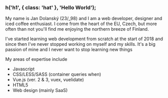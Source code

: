 ### h('h1', { class: 'hat' }, 'Hello World');

My name is Jan Dolanský (23/_98) and I am a web developer, designer and iced coffee enthusiast.
I come from the heart of the EU, Czech, but more often than not you'll find me enjoying the northern breeze of Finland.

I've started learning web development from scratch at the start of 2018 and since then I've never 
stopped working on myself and my skills. It's a big passion of mine and I never want to stop learning new things

My areas of expertise include
- Javascript
- CSS/LESS/SASS (container queries when)
- Vue.js (ver. 2 & 3, vuex, vuelidate)
- HTML5
- Web design (mainly SaaS)
